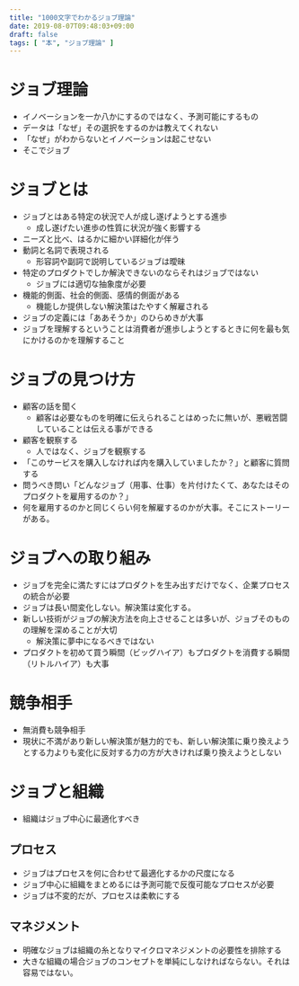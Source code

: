 ```yaml
---
title: "1000文字でわかるジョブ理論"
date: 2019-08-07T09:48:03+09:00
draft: false
tags: [ "本", "ジョブ理論" ]
---
```


# ジョブ理論

- イノベーションを一か八かにするのではなく、予測可能にするもの
- データは「なぜ」その選択をするのかは教えてくれない
- 「なぜ」がわからないとイノベーションは起こせない
- そこでジョブ

# ジョブとは

- ジョブとはある特定の状況で人が成し遂げようとする進歩
    - 成し遂げたい進歩の性質に状況が強く影響する
- ニーズと比べ、はるかに細かい詳細化が伴う
- 動詞と名詞で表現される
    - 形容詞や副詞で説明しているジョブは曖昧
- 特定のプロダクトでしか解決できないのならそれはジョブではない
    - ジョブには適切な抽象度が必要
- 機能的側面、社会的側面、感情的側面がある
    - 機能しか提供しない解決策はたやすく解雇される
- ジョブの定義には「ああそうか」のひらめきが大事
- ジョブを理解するということは消費者が進歩しようとするときに何を最も気にかけるのかを理解すること

# ジョブの見つけ方

- 顧客の話を聞く
    -  顧客は必要なものを明確に伝えられることはめったに無いが、悪戦苦闘していることは伝える事ができる
- 顧客を観察する
    - 人ではなく、ジョブを観察する
- 「このサービスを購入しなければ内を購入していましたか？」と顧客に質問する
- 問うべき問い「どんなジョブ（用事、仕事）を片付けたくて、あなたはそのプロダクトを雇用するのか？」
- 何を雇用するのかと同じくらい何を解雇するのかが大事。そこにストーリーがある。

# ジョブへの取り組み

- ジョブを完全に満たすにはプロダクトを生み出すだけでなく、企業プロセスの統合が必要
- ジョブは長い間変化しない。解決策は変化する。
- 新しい技術がジョブの解決方法を向上させることは多いが、ジョブそのものの理解を深めることが大切
    - 解決策に夢中になるべきではない
- プロダクトを初めて買う瞬間（ビッグハイア）もプロダクトを消費する瞬間（リトルハイア）も大事

# 競争相手

- 無消費も競争相手
- 現状に不満があり新しい解決策が魅力的でも、新しい解決策に乗り換えようとする力よりも変化に反対する力の方が大きければ乗り換えようとしない
 
# ジョブと組織

- 組織はジョブ中心に最適化すべき

## プロセス

- ジョブはプロセスを何に合わせて最適化するかの尺度になる
- ジョブ中心に組織をまとめるには予測可能で反復可能なプロセスが必要
- ジョブは不変的だが、プロセスは柔軟にする

## マネジメント

- 明確なジョブは組織の糸となりマイクロマネジメントの必要性を排除する
- 大きな組織の場合ジョブのコンセプトを単純にしなければならない。それは容易ではない。
